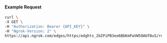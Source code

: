 <!-- Code generated for API Clients. DO NOT EDIT. -->

#### Example Request

```bash
curl \
-X GET \
-H "Authorization: Bearer {API_KEY}" \
-H "Ngrok-Version: 2" \
https://api.ngrok.com/edges/https/edghts_2bIPiPB3eo6BbKmPaVW5OAUf8uS/routes/edghtsrt_2bIPiJ1Wyd5pZ8f60KvToNOvgfU
```
